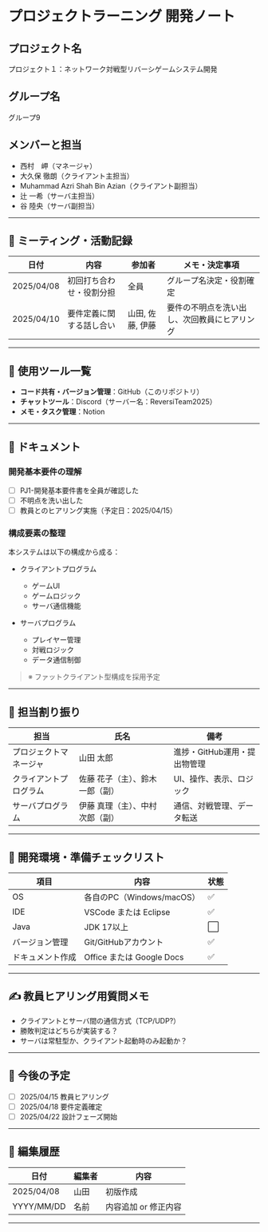 # プロジェクトラーニング 開発ノート

## プロジェクト名  
プロジェクト１：ネットワーク対戦型リバーシゲームシステム開発

## グループ名  
グループ9

## メンバーと担当  
- 西村　岬（マネージャ）
- 大久保 徹朗（クライアント主担当）
- Muhammad Azri Shah Bin Azian（クライアント副担当）
- 辻 一希（サーバ主担当）
- 谷 陸央（サーバ副担当）

---

## 📅 ミーティング・活動記録

| 日付 | 内容 | 参加者 | メモ・決定事項 |
|------|------|--------|----------------|
| 2025/04/08 | 初回打ち合わせ・役割分担 | 全員 | グループ名決定・役割確定 |
| 2025/04/10 | 要件定義に関する話し合い | 山田, 佐藤, 伊藤 | 要件の不明点を洗い出し、次回教員にヒアリング |

---

## 📌 使用ツール一覧

- **コード共有・バージョン管理**：GitHub（このリポジトリ）
- **チャットツール**：Discord（サーバー名：ReversiTeam2025）
- **メモ・タスク管理**：Notion

---

## 📘 ドキュメント

### 開発基本要件の理解

- [ ] PJ1-開発基本要件書を全員が確認した
- [ ] 不明点を洗い出した
- [ ] 教員とのヒアリング実施（予定日：2025/04/15）

### 構成要素の整理

本システムは以下の構成から成る：

- クライアントプログラム
  - ゲームUI
  - ゲームロジック
  - サーバ通信機能

- サーバプログラム
  - プレイヤー管理
  - 対戦ロジック
  - データ通信制御

> ※ ファットクライアント型構成を採用予定

---

## 🧩 担当割り振り

| 担当 | 氏名 | 備考 |
|------|------|------|
| プロジェクトマネージャ | 山田 太郎 | 進捗・GitHub運用・提出物管理 |
| クライアントプログラム | 佐藤 花子（主）、鈴木 一郎（副） | UI、操作、表示、ロジック |
| サーバプログラム | 伊藤 真理（主）、中村 次郎（副） | 通信、対戦管理、データ転送 |

---

## 🧪 開発環境・準備チェックリスト

| 項目 | 内容 | 状態 |
|------|------|------|
| OS | 各自のPC（Windows/macOS） | ✅ |
| IDE | VSCode または Eclipse | ✅ |
| Java | JDK 17以上 | ⬜ |
| バージョン管理 | Git/GitHubアカウント | ✅ |
| ドキュメント作成 | Office または Google Docs | ✅ |

---

## ✍️ 教員ヒアリング用質問メモ

- クライアントとサーバ間の通信方式（TCP/UDP?）
- 勝敗判定はどちらが実装する？
- サーバは常駐型か、クライアント起動時のみ起動か？

---

## 📅 今後の予定

- [ ] 2025/04/15 教員ヒアリング
- [ ] 2025/04/18 要件定義確定
- [ ] 2025/04/22 設計フェーズ開始

---

## 🔄 編集履歴

| 日付 | 編集者 | 内容 |
|------|--------|------|
| 2025/04/08 | 山田 | 初版作成 |
| YYYY/MM/DD | 名前 | 内容追加 or 修正内容 |

---

